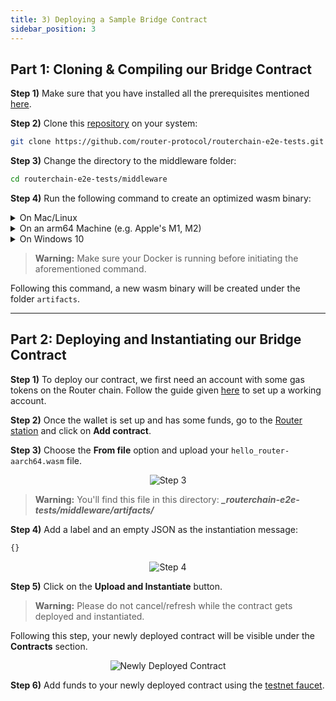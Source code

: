 ```yaml
---
title: 3) Deploying a Sample Bridge Contract
sidebar_position: 3
---
```


## Part 1: Cloning & Compiling our Bridge Contract

**Step 1)** Make sure that you have installed all the prerequisites mentioned <a href="/router-core/installing-prerequisites" target="_blank">here</a>.

**Step 2)** Clone this [repository](https://github.com/router-protocol/routerchain-e2e-tests) on your system:

```bash
git clone https://github.com/router-protocol/routerchain-e2e-tests.git
```

**Step 3)** Change the directory to the middleware folder:

```bash
cd routerchain-e2e-tests/middleware
```

**Step 4)** Run the following command to create an optimized wasm binary:

<details>
<summary>On Mac/Linux</summary>

```bash
docker run --rm -v "$(pwd)":/code \
  --mount type=volume,source="$(basename "$(pwd)")_cache",target=/code/target \
  --mount type=volume,source=registry_cache,target=/usr/local/cargo/registry \
  cosmwasm/workspace-optimizer:0.12.13
```

</details>

<details>
<summary>On an arm64 Machine (e.g. Apple's M1, M2)</summary>

```bash
docker run --rm -v "$(pwd)":/code \
  --mount type=volume,source="$(basename "$(pwd)")_cache",target=/code/target \
  --mount type=volume,source=registry_cache,target=/usr/local/cargo/registry \
  cosmwasm/workspace-optimizer-arm64:0.12.13
```

</details>

<details>
<summary>On Windows 10</summary>

```bash
docker run --rm -v ${pwd}:/code `
  --mount type=volume,source="$("$(Split-Path -Path $pwd -Leaf)")_cache",target=/code/target `
  --mount type=volume,source=registry_cache,target=/usr/local/cargo/registry `
  cosmwasm/rust-optimizer:0.12.13
```

</details>

> **Warning:** Make sure your Docker is running before initiating the aforementioned command.

Following this command, a new wasm binary will be created under the folder `artifacts`.

-----------------------

## Part 2: Deploying and Instantiating our Bridge Contract

**Step 1)** To deploy our contract, we first need an account with some gas tokens on the Router chain. Follow the guide given <a href="/router-core/guides/your-first-contract#step-2-setting-up-an-account" target="_blank">here</a> to set up a working account.

**Step 2)** Once the wallet is set up and has some funds, go to the [Router station](https://station.routerprotocol.com/) and click on **Add contract**.

**Step 3)** Choose the **From file** option and upload your `hello_router-aarch64.wasm`  file.

<center><img src={require('./images/deploying-a-sample-bridge-contract/step-3.png').default} alt="Step 3" style={{ width: 300, marginBottom: 12 }} /></center>

> **Warning:** You'll find this file in this directory: ***_routerchain-e2e-tests/middleware/artifacts/***

**Step 4)** Add a label and an empty JSON as the instantiation message:

```bash
{}
```
<center><img src={require('./images/deploying-a-sample-bridge-contract/step-4.png').default} alt="Step 4" style={{ width: 300, marginBottom: 12 }} /></center>

**Step 5)** Click on the **Upload and Instantiate** button.

> **Warning:** Please do not cancel/refresh while the contract gets deployed and instantiated.

Following this step, your newly deployed contract will be visible under the **Contracts** section.
<center><img src={require('./images/deploying-a-sample-bridge-contract/check.png').default} alt="Newly Deployed Contract" style={{ width: 300, marginBottom: 12 }} /></center>

**Step 6)** Add funds to your newly deployed contract using the [testnet faucet](https://faucet.routerprotocol.com/). 
